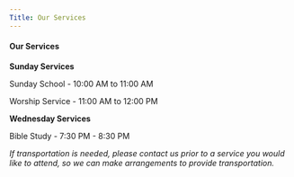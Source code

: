 ```yaml
---
Title: Our Services
---
```



#### Our Services 

**Sunday Services**

Sunday School - 10:00 AM to 11:00 AM

Worship Service - 11:00 AM to 12:00 PM

**Wednesday Services** 

Bible Study - 7:30 PM - 8:30 PM

*If transportation is needed, please contact us prior to a service you would like to attend, so we can make arrangements to provide transportation.*

